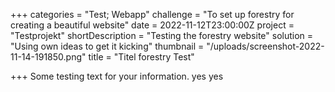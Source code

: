 +++
categories = "Test; Webapp"
challenge = "To set up forestry for creating a beautiful website"
date = 2022-11-12T23:00:00Z
project = "Testprojekt"
shortDescription = "Testing the forestry website"
solution = "Using own ideas to get it kicking"
thumbnail = "/uploads/screenshot-2022-11-14-191850.png"
title = "Titel forestry Test"

+++
Some testing text for your information. yes yes